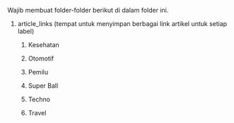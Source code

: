 Wajib membuat folder-folder berikut di dalam folder ini.

1. article_links (tempat untuk menyimpan berbagai link artikel untuk setiap label)

	1. Kesehatan

	2. Otomotif

	3. Pemilu

	4. Super Ball

	5. Techno

	6. Travel